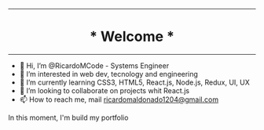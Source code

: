 <hr/>
<div align="center">
  <h1>* Welcome *</h1>
</div>
<hr/>

- 👋 Hi, I’m @RicardoMCode - Systems Engineer
- 👀 I’m interested in web dev, tecnology and engineering
- 🌱 I’m currently learning CSS3, HTML5, React.js, Node.js, Redux, UI, UX
- 💞️ I’m looking to collaborate on projects whit React.js 
- 📫 How to reach me, mail ricardomaldonado1204@gmail.com

In this moment, I'm build my portfolio
